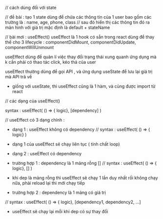 // cách dùng đối  với state 


// đề bài : tạo 1 state dùng để chứa các thông tin của 1 user bao gồm các trường là : name, age, phone, class
// sau đó hiển thị các thông tin đó ra màn hình với giá trị mặc định là default + stateName




// bài mơi : useEffect() 
useEffect là 1 hook có sẵn trong react dùng để thay thế cho 3 lifecycle : componentDidMount, componentDidUpdate, componentWillUnmount

useEffect dùng để quản lí việc thay đổi trạng thái xung quanh ứng dụng mà k cần phải có thao tác click, kéo thả của user

useEffect thường dùng để gọi API , và ứng dụng useState để lưu lại giá trị mà API trả về 

- giống với useState, thì useEffect cũng là 1 hàm, và cũng được import từ react


// các dạng của useEffect()


syntax : useEffect(
    () => { logic}, [dependency]
)


// useEffect có 3 dạng chính : 
+ dạng 1 : useEffect không có dependency 
// syntax : useEffect(
    () => { logic}
)
- dạng 1 của useEffect sẽ chạy liên tục ( tính chất loop)


+ dạng 2 : useEffect có dependency

 - trường hợp 1 : dependency là 1 mảng rỗng []
// syntax : useEffect(
    () => { logic}, []
)

 * khi dep là mảng rỗng thì useEffect sẽ chạy 1 lần duy nhất rồi không chạy nữa, phải reload lại thì mới chạy tiếp


 - trường hợp 2 : dependency là 1 mảng có giá trị

// syntax : useEffect(
    () => { logic}, [dependency1, dependency2, ...]

* useEffect sẽ chạy lại mỗi khi dep có sự thay đổi